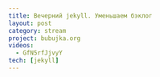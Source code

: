 ```yaml
---
title: Вечерний jekyll. Уменьшаем бэклог
layout: post
category: stream
project: bubujka.org
videos:
  - GfN5rfJjvyY
tech: [jekyll]
---
```

